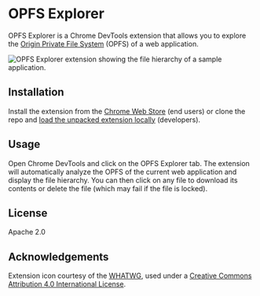 # OPFS Explorer

OPFS Explorer is a Chrome DevTools extension that allows you to explore the
[Origin Private File System](https://fs.spec.whatwg.org/) (OPFS) of a web
application.

<picture>
  <source media="(prefers-color-scheme: dark)" srcset="https://github.com/tomayac/opfs-explorer/blob/main/store-assets/dark.png?raw=true">
  <source media="(prefers-color-scheme: light)" srcset="https://github.com/tomayac/opfs-explorer/blob/main/store-assets/light.png?raw=true">
  <img alt="OPFS Explorer extension showing the file hierarchy of a sample application." src="https://github.com/tomayac/opfs-explorer/blob/main/store-assets/light.png?raw=true">
</picture>

## Installation

Install the extension from the
[Chrome Web Store](https://chrome.google.com/webstore/search/opfs%20explorer)
(end users) or clone the repo and
[load the unpacked extension locally](https://developer.chrome.com/docs/extensions/mv3/getstarted/development-basics/#load-unpacked)
(developers).

## Usage

Open Chrome DevTools and click on the OPFS Explorer tab. The extension will
automatically analyze the OPFS of the current web application and display the
file hierarchy. You can then click on any file to download its contents or
delete the file (which may fail if the file is locked).

## License

Apache 2.0

## Acknowledgements

Extension icon courtesy of the
[WHATWG](https://resources.whatwg.org/logo-fs.svg), used under a
[Creative Commons Attribution 4.0 International License](https://creativecommons.org/licenses/by/4.0/).
